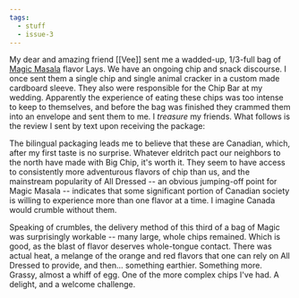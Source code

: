```yaml
---
tags:
  - stuff
  - issue-3
---
```

My dear and amazing friend [[Vee]] sent me a wadded-up, 1/3-full bag of [Magic Masala](https://gandhifood.com/products/lays-indias-magic-masala-52g-1-pack) flavor Lays. We have an ongoing chip and snack discourse. I once sent them a single chip and single animal cracker in a custom made cardboard sleeve. They also were responsible for the Chip Bar at my wedding. Apparently the experience of eating these chips was too intense to keep to themselves, and before the bag was finished they crammed them into an envelope and sent them to me. I *treasure* my friends. What follows is the review I sent by text upon receiving the package:

The bilingual packaging leads me to believe that these are Canadian, which, after my first taste is no surprise. Whatever eldritch pact our neighbors to the north have made with Big Chip, it's worth it. They seem to have access to consistently more adventurous flavors of chip than us, and the mainstream popularity of All Dressed -- an obvious jumping-off point for Magic Masala -- indicates that some significant portion of Canadian society is willing to experience more than one flavor at a time. I imagine Canada would crumble without them.

Speaking of crumbles, the delivery method of this third of a bag of Magic was surprisingly workable -- many large, whole chips remained. Which is good, as the blast of flavor deserves whole-tongue contact. There was actual heat, a melange of the orange and red flavors that one can rely on All Dressed to provide, and then... something earthier. Something more. Grassy, almost a whiff of egg. One of the more complex chips I've had. A delight, and a welcome challenge.